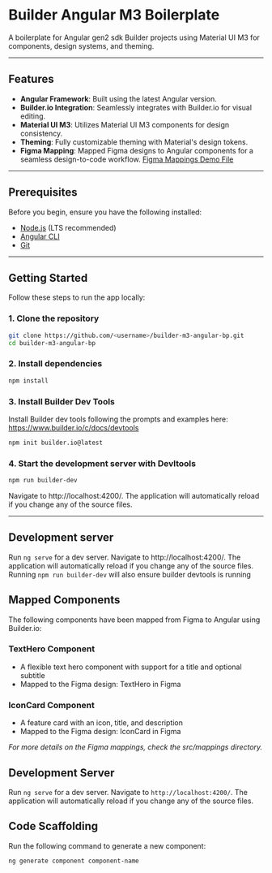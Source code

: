 # Builder Angular M3 Boilerplate

A boilerplate for Angular gen2 sdk Builder projects using Material UI M3 for components, design systems, and theming.

---

## Features
- **Angular Framework**: Built using the latest Angular version.
- **Builder.io Integration**: Seamlessly integrates with Builder.io for visual editing.
- **Material UI M3**: Utilizes Material UI M3 components for design consistency.
- **Theming**: Fully customizable theming with Material's design tokens.
- **Figma Mapping**: Mapped Figma designs to Angular components for a seamless design-to-code workflow. [Figma Mappings Demo File](https://www.figma.com/design/Bs1LsFDwuyBqd1ONmobru7/Demo-mapping?node-id=0-1&node-type=canvas&t=kVNsay0SubKoxUPa-0)

---

## Prerequisites
Before you begin, ensure you have the following installed:
- [Node.js](https://nodejs.org/) (LTS recommended)
- [Angular CLI](https://angular.io/cli)
- [Git](https://git-scm.com/)

---

## Getting Started
Follow these steps to run the app locally:

### 1. Clone the repository
```bash
git clone https://github.com/<username>/builder-m3-angular-bp.git
cd builder-m3-angular-bp
```

### 2. Install dependencies
```bash
npm install
```

### 3. Install Builder Dev Tools
Install Builder dev tools following the prompts and examples here: https://www.builder.io/c/docs/devtools
```bash
npm init builder.io@latest
```

### 4. Start the development server with  Devltools
```bash
npm run builder-dev
```
Navigate to http://localhost:4200/. The application will automatically reload if you change any of the source files.

---

## Development server
Run `ng serve` for a dev server. Navigate to http://localhost:4200/. The application will automatically reload if you change any of the source files. Running `npm run builder-dev` will also ensure builder devtools is running

## Mapped Components
The following components have been mapped from Figma to Angular using Builder.io:

### TextHero Component
- A flexible text hero component with support for a title and optional subtitle
- Mapped to the Figma design: TextHero in Figma

### IconCard Component  
- A feature card with an icon, title, and description
- Mapped to the Figma design: IconCard in Figma

*For more details on the Figma mappings, check the src/mappings directory.*

## Development Server
Run `ng serve` for a dev server. Navigate to `http://localhost:4200/`. The application will automatically reload if you change any of the source files.

## Code Scaffolding
Run the following command to generate a new component:
```bash
ng generate component component-name
```